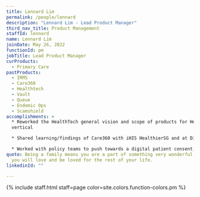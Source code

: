 ```yaml
---
title: Lennard Lim
permalink: /people/lennard
description: "Lennard Lim - Lead Product Manager"
third_nav_title: Product Management
staffId: lennard
name: Lennard Lim
joinDate: May 26, 2022
functionId: pm
jobTitle: Lead Product Manager
curProducts:
  - Primary Care
pastProducts:
  - IRMS
  - Care360
  - Healthtech
  - Vault
  - Queue
  - Endemic Ops
  - Scamshield
accomplishments: >
  * Reworked the HealthTech general vision and scope of products for HealthTech
  vertical

  * Shared learning/findings of Care360 with iHIS HealthierSG and at Digital Health Oversight Committee

  * Worked with policy teams to push towards a digital patient consent, solving user pain point of getting written or verbal consent from the patient and/or family members
quote: Being a family means you are a part of something very wonderful. It means
  you will love and be loved for the rest of your life.
linkedinId: ""

---
```


{% include staff.html staff=page color=site.colors.function-colors.pm %}
